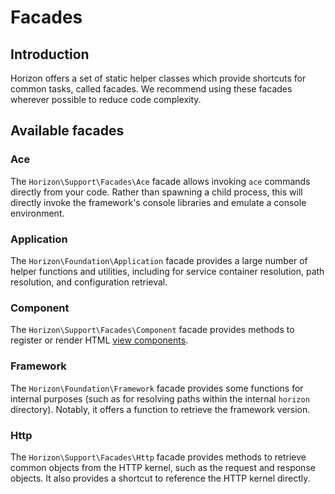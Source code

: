 # Facades

## Introduction

Horizon offers a set of static helper classes which provide shortcuts for common tasks, called facades. We recommend
using these facades wherever possible to reduce code complexity.

## Available facades

### Ace

The `Horizon\Support\Facades\Ace` facade allows invoking `ace` commands directly from your code. Rather than spawning a
child process, this will directly invoke the framework's console libraries and emulate a console environment.

### Application

The `Horizon\Foundation\Application` facade provides a large number of helper functions and utilities, including for
service container resolution, path resolution, and configuration retrieval.

### Component

The `Horizon\Support\Facades\Component` facade provides methods to register or render HTML
[view components](../frontend/components.md).

### Framework

The `Horizon\Foundation\Framework` facade provides some functions for internal purposes (such as for resolving paths
within the internal `horizon` directory). Notably, it offers a function to retrieve the framework version.

### Http

The `Horizon\Support\Facades\Http` facade provides methods to retrieve common objects from the HTTP kernel, such as the
request and response objects. It also provides a shortcut to reference the HTTP kernel directly.
